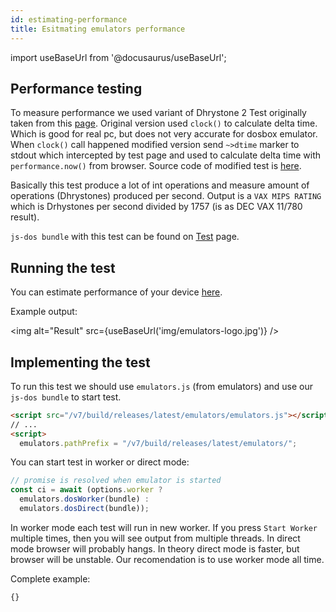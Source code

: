 ```yaml
---
id: estimating-performance
title: Esitmating emulators performance
---
```

import useBaseUrl from '@docusaurus/useBaseUrl';

## Performance testing

To measure performance we used variant of Dhrystone 2 Test originally taken from this [page](http://www.roylongbottom.org.uk/dhrystone%20results.htm). Original version used `clock()` to calculate delta time. Which is good for real pc, but does not very accurate for dosbox emulator. When `clock()` call happened modified version send `~>dtime` marker to stdout which intercepted by test page and used to calculate delta time with `performance.now()` from browser. Source code of modified test is [here](https://github.com/caiiiycuk/js-dos/tree/6.22/programms/dhry2).

Basically this test produce a lot of int operations and measure amount of operations (Dhrystones) produced per second. Output is a `VAX MIPS RATING` which is Drhystones per second divided by 1757 (is as DEC VAX 11/780 result).

`js-dos bundle` with this test can be found on [Test](https://talks.dos.zone/t/dhrystone-2-test-jul-2020/37086) page.

## Running the test


You can estimate performance of your device [here](https://dos.zone/en/eplayer/https%3A%2F%2Fdoszone-uploads.s3.dualstack.eu-central-1.amazonaws.com%2Foriginal%2F2X%2Fb%2Fb4b5275904d86a4ab8a20917b2b7e34f0df47bf7.jsdos).

Example output:

<img alt="Result" src={useBaseUrl('img/emulators-logo.jpg')} />

## Implementing the test

To run this test we should use `emulators.js` (from emulators) and use our `js-dos bundle` to start test.

```html
<script src="/v7/build/releases/latest/emulators/emulators.js"></script>
// ...
<script>
  emulators.pathPrefix = "/v7/build/releases/latest/emulators/";
```

You can start test in worker or direct mode:
```js
// promise is resolved when emulator is started
const ci = await (options.worker ?
  emulators.dosWorker(bundle) :
  emulators.dosDirect(bundle));
```

In worker mode each test will run in new worker. If you press `Start Worker` multiple times,
then you will see output from multiple threads. In direct mode browser will probably hangs.
In theory direct mode is faster, but browser will be unstable. Our recomendation is to use worker
mode all time.

Complete example:

```html title="examples/dhry2.html"
{}
```


